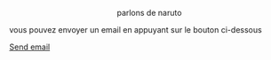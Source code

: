 <!doctype html>
<html>
<head>
 <title>forum animefr</title>
</head>
<body>
<p style="text-align:center"
<h1> parlons de naruto</h1>
<p> vous pouvez envoyer un email en appuyant sur le bouton ci-dessous</p>
<p><a href="mailto:pokemon3190@gmail.com">Send email</a></p></p>

</body>
</html>

